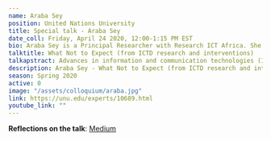 ```yaml
---
name: Araba Sey
position: United Nations University
title: Special talk - Araba Sey
date_coll: Friday, April 24 2020, 12:00-1:15 PM EST
bio: Araba Sey is a Principal Researcher with Research ICT Africa. She studies the relationship between information and communication technologies (ICTs) and society with a focus on socio-economically marginalized groups. She has led several research projects on the impacts of computers, mobile phones and internet access in a variety of international contexts. Her research seeks to understand the factors that underlie different types of digital inequality and explore ways to foster diversity and inclusion. Her most recent work focused on gender equality in digital access, digital skills and leadership in the technology industry.
talktitle: What Not to Expect (from ICTD research and interventions)
talkapstract: Advances in information and communication technologies (ICTs) have energized governments, global agencies and non-profit organizations to seek applications of these technologies to social and economic development. Researchers and other scholars have followed suit with a slew of research and intervention projects to explore, understand or measure the potential and actual impacts of ICTs. The results so far are, at best, mixed. I will share observations from several years of organizing research on ICTs and development around the world. Research findings and fieldwork experiences provide insights on what not to expect from ICTD research and interventions.
description: Araba Sey - What Not to Expect (from ICTD research and interventions)
season: Spring 2020
active: 0
image: "/assets/colloquium/araba.jpg"
link: https://unu.edu/experts/10689.html
youtube_link: ""
---
```


**Reflections on the talk**: [Medium](https://medium.com/@md4sg/summary-of-araba-seys-april-colloquium-what-not-to-expect-from-ictd-research-and-interventions-2c71ab8b9c32?source=friends_link&sk=1e0a3dfade71c6599a23398624b5e083)